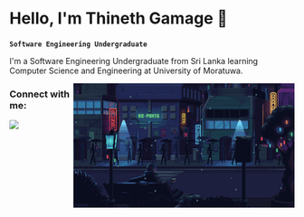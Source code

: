 # Hello, I'm Thineth Gamage 👋

**`Software Engineering Undergraduate`**

I'm a Software Engineering Undergraduate from Sri Lanka learning Computer Science and Engineering at University of Moratuwa.

<img align='right' src=src\gif1.gif height='220'/>

<h3> Connect with me: </h3>
<a href='www.linkedin.com/in/thineth-gamage-3212aa320' target='black'><img src=/></a>
<!--
**3nethz/3nethz** is a ✨ _special_ ✨ repository because its `README.md` (this file) appears on your GitHub profile.

Here are some ideas to get you started:

- 🔭 I’m currently working on ...
- 🌱 I’m currently learning ...
- 👯 I’m looking to collaborate on ...
- 🤔 I’m looking for help with ...
- 💬 Ask me about ...
- 📫 How to reach me: ...
- 😄 Pronouns: ...
- ⚡ Fun fact: ...
-->

